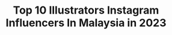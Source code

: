 ---
title: Top 10 Illustrators Instagram Influencers In Malaysia in 2023
description: >-
  Find top illustrators Instagram influencers in Malaysia in 2023. Most popular hashtags: #illustration #illustrator #art #drawing.
platform: Instagram
hits: 11
text_top: Discover the best Instagram influencers on inBeat.
text_bottom: Our platform aggregates 11 Instagram influencers like this in Malaysia for you to collaborate.
profiles:
  - username: "_littlecece"
    fullname: >-
      Qeyna | Illustrator
    bio: >-
      〰️ Illustrator from 🇲🇾 🦊 Of colours and adventures 💌 mylittleadventure@yahoo.com
    location: "Malaysia"
    followers: 9128
    engagement: 615
    commentsToLikes: 0.023878
    id: ck6u2q5u5tada0j716bw3vi92
    verified: false
    hashtags: "#illustrationartist, #powerofkreatif, #digitalart, #withgalaxy"
  - username: "nuomi0213"
    fullname: >-
      Nuomi
    bio: >-
      🇹🇼Taiwan illustrator & Designer - 🔍FB & YT：Nuomi諾米 ✉️商業合作：ro24977301@gmail.com #nuomi
    location: "Malaysia"
    followers: 15175
    engagement: 585
    commentsToLikes: 0.011528
    id: ck0u942kx8wse0i194mi0ge0b
    verified: false
    hashtags: "#taiwan, #ipadpro, #digitalart, #2020"
  - username: "asakodraws"
    fullname: >-
      🇭🇰ASAKO麻籽🤓
    bio: >-
      🐕illustrator § watercolorartist based in hk 🤪文具控日常亂畫清坑💝麻糬糰(糰友(๑*´꒳`*๑) 🔛賣物商店🏠 @asako.store . 📮委托.合作 請email/direct 🔻更多相關🔻
    location: "Malaysia"
    followers: 31440
    engagement: 378
    commentsToLikes: 0.008280
    id: ck5hhmwvl92l00i119fbjyzdn
    verified: false
    hashtags: "#hkcalligraphy, #watercolorpainting, #shibalovers, #maskingtape"
  - username: "artbyoviya"
    fullname: >-
      ☁OVIYA☁
    bio: >-
      19☁🍭 ~little bit of me,myself and art🌙☀🎨~ DM~ commission/review/collabs :) India📍
    location: "Malaysia"
    followers: 3107
    engagement: 5458
    commentsToLikes: 0.062288
    id: ckap69wz6f0ax0i78ruirve9m
    verified: false
    hashtags: "#soulful, #100dayproject, #artjournal, #illustration"
  - username: "leo.raiden"
    fullname: >-
      Leo Raiden
    bio: >-
      مُهتم بالفن ، التَصميم و التواصل البصري Art, Design and visual communication Co-Founder @forcast.pictures
    location: "Malaysia"
    followers: 22341
    engagement: 407
    commentsToLikes: 0.035612
    id: ck5hpqpoyrtcj0i11asfrmtdf
    verified: false
    hashtags: "#adobe, #behance, #frame, #instaart"
  - username: "logobrew"
    fullname: >-
      Logo Designer | Marcin P 🔹
    bio: >-
      ⭐Creative Logo and Brand designer 🌍 Available worldwide 👇Do you need a logo/ branding design?👇 📧marcinpiotrowski.gd@gmail.com
    location: "Malaysia"
    followers: 17137
    engagement: 734
    commentsToLikes: 0.111083
    id: ckaos4xhaq3qj0i78dsheaqx4
    verified: false
    hashtags: "#logoinspirations, #logomaker, #branddesign, #ui"
  - username: "knkco"
    fullname: >-
      knkco |Watercolor Designer
    bio: >-
      🎨 Make art for you 🇲🇾Terengganu, Malaysia 🔆Commission NOW OPEN! 📨Email for collaboration
    location: "Malaysia"
    followers: 29969
    engagement: 351
    commentsToLikes: 0.035183
    id: ck138v30gi6cj0i19tbh7nxr4
    verified: false
    hashtags: "#floralwatercolor, #whitegalleryandco, #watercolorpainting, #malaysiaart"
  - username: "geologyaspirants"
    fullname: >-
      Geology Aspirants
    bio: >-
      Asst professor #geology @ggmsciencecollegeofficial Sharing GEOLOGY PICs with DESCRIPTION. @raj_aajkal #upsc #net #gate #ias #gsi
    location: "Malaysia"
    followers: 20540
    engagement: 1809
    commentsToLikes: 0.012445
    id: ckap0etrkpyvz0i78kqh9mshd
    verified: false
    hashtags: "#minerals, #landscapehunter, #earthofficial, #volcano"
  - username: "komikboi"
    fullname: >-
      Komikboi's Channel
    bio: >-
      Komik|lawak|quote|video Tag untuk repost DM untuk swap story Paid review? Klik link ni 👇🏻
    location: "Malaysia"
    followers: 119637
    engagement: 310
    commentsToLikes: 0.004765
    id: ck137qqfvcwj00i19tspn7znq
    verified: false
    hashtags: "#repost, #komikmalaysia, #comics, #galerisentuhanarifsan"
  - username: "koleksikomikmalaysia"
    fullname: >-
      Koleksi Komik Malaysia
    bio: >-
      Komik lawak/pesanan/lain2 Support komik buatan Malaysia -Pembuat komik?Dm utk dipaparkan! -DM untuk paid review 📥 #koleksikomikmalaysia
    location: "Malaysia"
    followers: 441650
    engagement: 124
    commentsToLikes: 0.006604
    id: ck8t0zsa5txqk0j78ycdubc9k
    verified: false
    hashtags: "#lawak, #comics, #kelakar, #comic"
---
